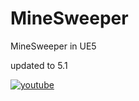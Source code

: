 # MineSweeper
MineSweeper in UE5

updated to 5.1

[![youtube](http://img.youtube.com/vi/lq8LFX0H7vk/0.jpg)](https://www.youtube.com/watch?v=lq8LFX0H7vk)
